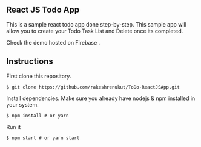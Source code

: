 ## React JS Todo App
This is a sample react todo app done step-by-step. This sample app will allow you to create your Todo Task List and Delete once its completed.

Check the demo hosted on Firebase .

## Instructions

First clone this repository.

<pre><code>$ git clone https://github.com/rakeshrenukut/ToDo-ReactJSApp.git</code></pre>

Install dependencies. Make sure you already have nodejs & npm installed in your system.

<pre><code>$ npm install # or yarn</code></pre>

Run it

<pre><code>$ npm start # or yarn start</code></pre>
